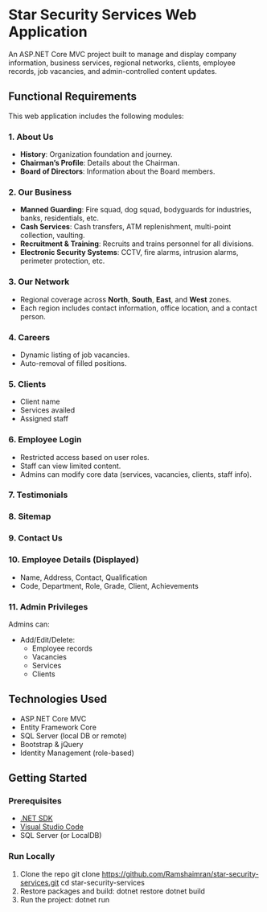 # Star Security Services Web Application

An ASP.NET Core MVC project built to manage and display company information, business services, regional networks, clients, employee records, job vacancies, and admin-controlled content updates.

##  Functional Requirements

This web application includes the following modules:

### 1. About Us
- **History**: Organization foundation and journey.
- **Chairman’s Profile**: Details about the Chairman.
- **Board of Directors**: Information about the Board members.

### 2. Our Business
- **Manned Guarding**: Fire squad, dog squad, bodyguards for industries, banks, residentials, etc.
- **Cash Services**: Cash transfers, ATM replenishment, multi-point collection, vaulting.
- **Recruitment & Training**: Recruits and trains personnel for all divisions.
- **Electronic Security Systems**: CCTV, fire alarms, intrusion alarms, perimeter protection, etc.

### 3. Our Network
- Regional coverage across **North**, **South**, **East**, and **West** zones.
- Each region includes contact information, office location, and a contact person.

### 4. Careers
- Dynamic listing of job vacancies.
- Auto-removal of filled positions.

### 5. Clients
- Client name
- Services availed
- Assigned staff

### 6. Employee Login
- Restricted access based on user roles.
- Staff can view limited content.
- Admins can modify core data (services, vacancies, clients, staff info).

### 7. Testimonials

### 8. Sitemap

### 9. Contact Us

### 10. Employee Details (Displayed)
- Name, Address, Contact, Qualification
- Code, Department, Role, Grade, Client, Achievements

### 11. Admin Privileges
Admins can:
- Add/Edit/Delete:
  - Employee records
  - Vacancies
  - Services
  - Clients

##  Technologies Used
- ASP.NET Core MVC
- Entity Framework Core
- SQL Server (local DB or remote)
- Bootstrap & jQuery
- Identity Management (role-based)

##  Getting Started

### Prerequisites
- [.NET SDK](https://dotnet.microsoft.com/en-us/download)
- [Visual Studio Code](https://code.visualstudio.com/)
- SQL Server (or LocalDB)

### Run Locally
1. Clone the repo
   git clone https://github.com/Ramshaimran/star-security-services.git
   cd star-security-services
2. Restore packages and build:
   dotnet restore
   dotnet build
3. Run the project:
   dotnet run
